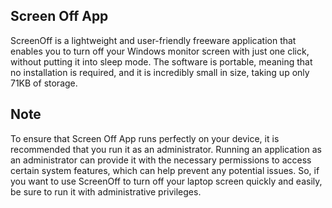 ## Screen Off App

ScreenOff is a lightweight and user-friendly freeware application that enables you to turn off your Windows monitor screen with just one click, without putting it into sleep mode. The software is portable, meaning that no installation is required, and it is incredibly small in size, taking up only 71KB of storage.

## Note
To ensure that Screen Off App runs perfectly on your device, it is recommended that you run it as an administrator. Running an application as an administrator can provide it with the necessary permissions to access certain system features, which can help prevent any potential issues. So, if you want to use ScreenOff to turn off your laptop screen quickly and easily, be sure to run it with administrative privileges.
